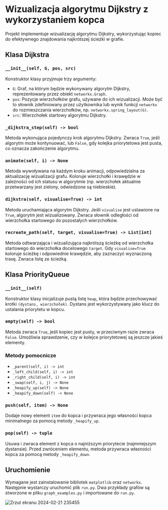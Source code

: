 # Wizualizacja algorytmu Dijkstry z wykorzystaniem kopca

Projekt implementuje wizualizację algorytmu Dijkstry, wykorzystując kopiec do efektywnego znajdowania najkrótszej ścieżki w grafie.

## Klasa Dijkstra

### `__init__(self, G, pos, src)`
Konstruktor klasy przyjmuje trzy argumenty:
- `G`: Graf, na którym będzie wykonywany algorytm Dijkstry, reprezentowany przez obiekt `networkx.Graph`.
- `pos`: Pozycje wierzchołków grafu, używane do ich wizualizacji. Może być to słownik zdefiniowany przez użytkownika lub wynik funkcji `networkx` do rozmieszczania wierzchołków, np. `networkx.spring_layout(G)`.
- `src`: Wierzchołek startowy algorytmu Dijkstry.

### `_dijkstra_step(self) -> bool`
Metoda wykonująca pojedynczy krok algorytmu Dijkstry. Zwraca `True`, jeśli algorytm może kontynuować, lub `False`, gdy kolejka priorytetowa jest pusta, co oznacza zakończenie algorytmu.

### `animate(self, i) -> None`
Metoda wywoływana na każdym kroku animacji, odpowiedzialna za aktualizację wizualizacji grafu. Koloruje wierzchołki i krawędzie w zależności od ich statusu w algorytmie (np. wierzchołek aktualnie przetwarzany jest zielony, odwiedzone są niebieskie).

### `dijkstra(self, visualise=True) -> int`
Metoda uruchamiająca algorytm Dijkstry. Jeśli `visualise` jest ustawione na `True`, algorytm jest wizualizowany. Zwraca słownik odległości od wierzchołka startowego do pozostałych wierzchołków.

### `recreate_path(self, target, visualise=True) -> List[int]`
Metoda odtwarzająca i wizualizująca najkrótszą ścieżkę od wierzchołka startowego do wierzchołka docelowego `target`. Gdy `visualise=True` koloruje ścieżkę i odpowiednie krawędzie, aby zaznaczyć wyznaczoną trasę. Zwraca listę ze ścieżką.

## Klasa PriorityQueue

### `__init__(self)`
Konstruktor klasy inicjalizuje pustą listę `heap`, która będzie przechowywać krotki `(dystans, wierzchołek)`. Dystans jest wykorzystywany jako klucz do ustalania priorytetu w kopcu.

### `empty(self) -> bool`
Metoda zwraca `True`, jeśli kopiec jest pusty, w przeciwnym razie zwraca `False`. Umożliwia sprawdzenie, czy w kolejce priorytetowej są jeszcze jakieś elementy.

### Metody pomocnicze
- `_parent(self, i) -> int`
- `_left_child(self, i) -> int`
- `_right_child(self, i) -> int`
- `_swap(self, i, j) -> None`
- `_heapify_up(self) -> None`
- `_heapify_down(self) -> None`

### `push(self, item) -> None`
Dodaje nowy element `item` do kopca i przywraca jego własności kopca minimalnego za pomocą metody `_heapify_up`.

### `pop(self) -> tuple`
Usuwa i zwraca element z kopca o najniższym priorytecie (najmniejszym dystansie). Przed zwróceniem elementu, metoda przywraca własności kopca za pomocą metody `_heapify_down`.

## Uruchomienie
Wymagane jest zainstalowanie bibliotek `matplotlib` oraz `networkx`. Następnie wystarczy uruchomić plik `run.py`. Dwa przykłady grafów są stworzone w pliku `graph_examples.py` i importowane do `run.py`.

![Zrzut ekranu 2024-02-21 235455](https://github.com/m-aleksandra/dijkstra/assets/100863656/7e8c76f1-5274-4282-9d57-2fa8ea83e0d4)

